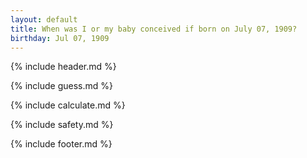 ```yaml
---
layout: default
title: When was I or my baby conceived if born on July 07, 1909?
birthday: Jul 07, 1909
---
```


{% include header.md %}

{% include guess.md %}

{% include calculate.md %}

{% include safety.md %}

{% include footer.md %}



